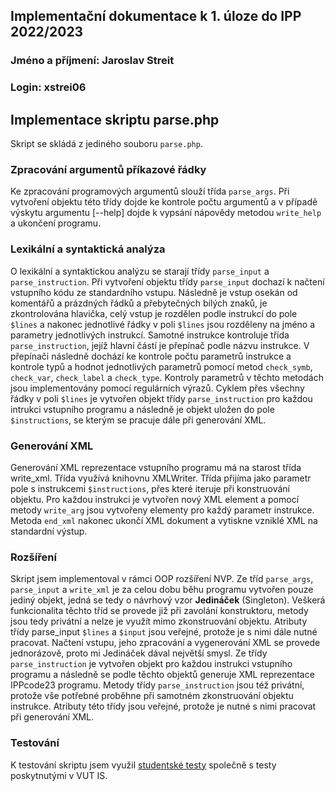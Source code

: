 ## Implementační dokumentace k 1. úloze do IPP 2022/2023  
### Jméno a příjmení: Jaroslav Streit  
### Login: xstrei06

## Implementace skriptu parse.php

Skript se skládá z jediného souboru ``parse.php``.

### Zpracování argumentů příkazové řádky

Ke zpracování programových argumentů slouží třída ``parse_args``. Při vytvoření objektu této třídy dojde ke kontrole počtu argumentů a v případě výskytu argumentu [--help] dojde k vypsání nápovědy metodou ``write_help`` a ukončení programu.

### Lexikální a syntaktická analýza

O lexikální a syntaktickou analýzu se starají třídy ``parse_input`` a ``parse_instruction``. Při vytvoření objektu třídy ``parse_input`` dochazí k načtení vstupního kódu ze standardního vstupu. Následně je vstup osekán od komentářů a prázdných řádků a přebytečných bílých znaků, je zkontrolována hlavička, celý vstup je rozdělen podle instrukcí do pole ``$lines`` a nakonec jednotlivé řádky v poli ``$lines`` jsou rozděleny na jméno a parametry jednotlivých instrukcí. Samotné instrukce kontroluje třída ``parse_instruction``, jejíž hlavní částí je přepínač podle názvu instrukce. V přepínači následně dochází ke kontrole počtu parametrů instrukce a kontrole typů a hodnot jednotlivých parametrů pomocí metod ``check_symb``, ``check_var``, ``check_label`` a ``check_type``. Kontroly parametrů v těchto metodách jsou implementovány pomocí regulárních výrazů. Cyklem přes všechny řádky v poli ``$lines`` je vytvořen objekt třídy ``parse_instruction`` pro každou intrukci vstupního programu a následně je objekt uložen do pole ``$instructions``, se kterým se pracuje dále při generování XML.

### Generování XML

Generování XML reprezentace vstupního programu má na starost třída write_xml. Třída využívá knihovnu XMLWriter. Třída přijíma jako parametr pole s instrukcemi ``$instructions``, přes které iteruje při konstruování objektu. Pro každou instrukci je vytvořen nový XML element a pomocí metody ``write_arg`` jsou vytvořeny elementy pro každý parametr instrukce. Metoda ``end_xml`` nakonec ukončí XML dokument a vytiskne vzniklé XML na standardní výstup.

### Rozšíření

Skript jsem implementoval v rámci OOP rozšíření NVP.
Ze tříd ``parse_args``, ``parse_input`` a ``write_xml`` je za celou dobu běhu programu vytvořen pouze jediný objekt, jedná se tedy o návrhový vzor **Jedináček** (Singleton). Veškerá funkcionalita těchto tříd se provede již při zavolání konstruktoru, metody jsou tedy privátní a nelze je využít mimo zkonstruování objektu. Atributy třídy parse_input ``$lines`` a ``$input`` jsou veřejné, protože je s nimi dále nutné pracovat. Načtení vstupu, jeho zpracování a vygenerování XML se provede jednorázově, proto mi Jedináček dával největší smysl. Ze třídy ``parse_instruction`` je vytvořen objekt pro každou instrukci vstupního programu a následně se podle těchto objektů generuje XML reprezentace IPPcode23 programu. Metody třídy ``parse_instruction`` jsou též privátní, protože vše potřebné proběhne při samotném zkonstruování objektu instrukce. Atributy této třídy jsou veřejné, protože je nutné s nimi pracovat při generování XML.

### Testování

K testování skriptu jsem využil [studentské testy](https://gist.github.com/sproott/d534b327752a5bb2d41139b9f9e005fa) společně s testy poskytnutými v VUT IS.
